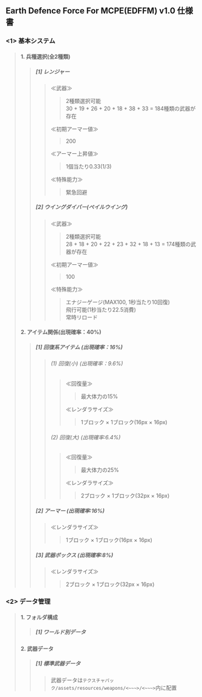 ## Earth Defence Force For MCPE(EDFFM) v1.0 仕様書
### <1> 基本システム
> #### 1. 兵種選択(全2種類)
>> ##### [1] レンジャー
>>> ≪武器≫
>>>> 2種類選択可能
>>>> <Br />
>>>> 30 + 19 + 26 + 20 + 18 + 38 + 33 = 184種類の武器が存在
>>> 
>>> ≪初期アーマー値≫
>>>> 200
>>> 
>>> ≪アーマー上昇値≫
>>>> 1個当たり0.33(1/3)
>>> 
>>> ≪特殊能力≫
>>>> 緊急回避
>> 
>> ##### [2] ウイングダイバー(ペイルウイング)
>>> ≪武器≫
>>>> 2種類選択可能
>>>> <Br />
>>>> 28 + 18 + 20 + 22 + 23 + 32 + 18 + 13 = 174種類の武器が存在
>>> 
>>> ≪初期アーマー値≫
>>>> 100
>>> 
>>> ≪特殊能力≫
>>>> エナジーゲージ(MAX100, 1秒当たり10回復)
>>>> <Br />
>>>> 飛行可能(1秒当たり22.5消費)
>>>> <Br />
>>>> 常時リロード
> 
> #### 2. アイテム関係(出現確率：40%)
>> ##### [1] 回復系アイテム (出現確率：16%)
>>> ###### (1) 回復(小) (出現確率：9.6%)
>>>> ≪回復量≫
>>>>> 最大体力の15%
>>>> 
>>>> ≪レンダラサイズ≫
>>>>> 1ブロック × 1ブロック(16px × 16px)
>>> 
>>> ###### (2) 回復(大) (出現確率:6.4%)
>>>> ≪回復量≫
>>>>> 最大体力の25%
>>>> 
>>>> ≪レンダラサイズ≫
>>>>> 2ブロック × 1ブロック(32px × 16px)
>> 
>> ##### [2] アーマー (出現確率:16%)
>>> ≪レンダラサイズ≫
>>>> 1ブロック × 1ブロック(16px × 16px)
>> 
>> ##### [3] 武器ボックス (出現確率:8%)
>>> ≪レンダラサイズ≫
>>>> 2ブロック × 1ブロック(32px × 16px)

### <2> データ管理
> #### 1. フォルダ構成
>> ##### [1] ワールド別データ
> 
> #### 2. 武器データ
>> ##### [1] 標準武器データ
>>> 武器データは`テクスチャパック/assets/resources/weapons/<~~~>/<~~~>`内に配置
